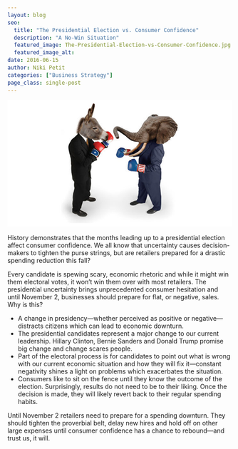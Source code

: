 ```yaml
---
layout: blog
seo:
  title: "The Presidential Election vs. Consumer Confidence"
  description: "A No-Win Situation"
  featured_image: The-Presidential-Election-vs-Consumer-Confidence.jpg
  featured_image_alt:
date: 2016-06-15
author: Niki Petit
categories: ["Business Strategy"]
page_class: single-post
---
```


![A No-Win Situation](The-Presidential-Election-vs-Consumer-Confidence.jpg)

History demonstrates that the months leading up to a presidential election affect consumer confidence. We all know that uncertainty causes decision-makers to tighten the purse strings, but are retailers prepared for a drastic spending reduction this fall?

Every candidate is spewing scary, economic rhetoric and while it might win them electoral votes, it won’t win them over with most retailers. The presidential uncertainty brings unprecedented consumer hesitation and until November 2, businesses should prepare for flat, or negative, sales. Why is this?

- A change in presidency—whether perceived as positive or negative—distracts citizens which can lead to economic downturn.
- The presidential candidates represent a major change to our current leadership. Hillary Clinton, Bernie Sanders and Donald Trump promise big change and change scares people.
- Part of the electoral process is for candidates to point out what is wrong with our current economic situation and how they will fix it—constant negativity shines a light on problems which exacerbates the situation.
- Consumers like to sit on the fence until they know the outcome of the election. Surprisingly, results do not need to be to their liking. Once the decision is made, they will likely revert back to their regular spending habits.

Until November 2 retailers need to prepare for a spending downturn. They should tighten the proverbial belt, delay new hires and hold off on other large expenses until consumer confidence has a chance to rebound—and trust us, it will.
